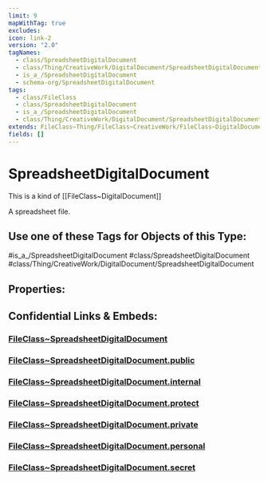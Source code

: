 ```yaml
---
limit: 9
mapWithTag: true
excludes: 
icon: link-2
version: "2.0"
tagNames:
  - class/SpreadsheetDigitalDocument
  - class/Thing/CreativeWork/DigitalDocument/SpreadsheetDigitalDocument
  - is_a_/SpreadsheetDigitalDocument
  - schema-org/SpreadsheetDigitalDocument
tags:
  - class/FileClass
  - class/SpreadsheetDigitalDocument
  - is_a_/SpreadsheetDigitalDocument
  - class/Thing/CreativeWork/DigitalDocument/SpreadsheetDigitalDocument
extends: FileClass~Thing/FileClass~CreativeWork/FileClass~DigitalDocument
fields: []
---
```


# SpreadsheetDigitalDocument
This is a kind of [[FileClass~DigitalDocument]]

A spreadsheet file.


## Use one of these Tags for Objects of this Type:

#is_a_/SpreadsheetDigitalDocument
#class/SpreadsheetDigitalDocument
#class/Thing/CreativeWork/DigitalDocument/SpreadsheetDigitalDocument

## Properties:


## Confidential Links & Embeds: 

### [FileClass~SpreadsheetDigitalDocument](/_Standards/fileClass/FileClass~Thing/FileClass~CreativeWork/FileClass~DigitalDocument/FileClass~SpreadsheetDigitalDocument.md) 

### [FileClass~SpreadsheetDigitalDocument.public](/_public/fileClass/FileClass~Thing/FileClass~CreativeWork/FileClass~DigitalDocument/FileClass~SpreadsheetDigitalDocument.public.md) 

### [FileClass~SpreadsheetDigitalDocument.internal](/_internal/fileClass/FileClass~Thing/FileClass~CreativeWork/FileClass~DigitalDocument/FileClass~SpreadsheetDigitalDocument.internal.md) 

### [FileClass~SpreadsheetDigitalDocument.protect](/_protect/fileClass/FileClass~Thing/FileClass~CreativeWork/FileClass~DigitalDocument/FileClass~SpreadsheetDigitalDocument.protect.md) 

### [FileClass~SpreadsheetDigitalDocument.private](/_private/fileClass/FileClass~Thing/FileClass~CreativeWork/FileClass~DigitalDocument/FileClass~SpreadsheetDigitalDocument.private.md) 

### [FileClass~SpreadsheetDigitalDocument.personal](/_personal/fileClass/FileClass~Thing/FileClass~CreativeWork/FileClass~DigitalDocument/FileClass~SpreadsheetDigitalDocument.personal.md) 

### [FileClass~SpreadsheetDigitalDocument.secret](/_secret/fileClass/FileClass~Thing/FileClass~CreativeWork/FileClass~DigitalDocument/FileClass~SpreadsheetDigitalDocument.secret.md)

